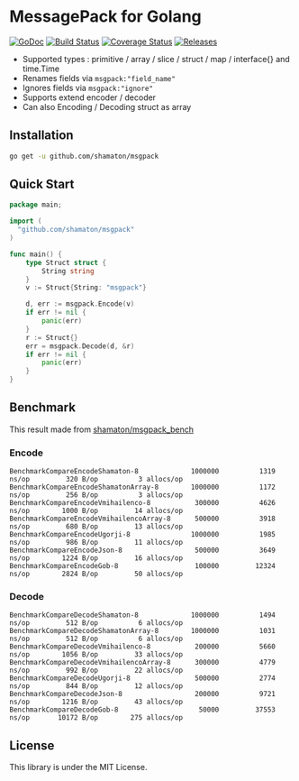 # MessagePack for Golang

[![GoDoc](https://godoc.org/github.com/shamaton/msgpack?status.svg)](https://godoc.org/github.com/shamaton/msgpack)
[![Build Status](https://travis-ci.org/shamaton/msgpack.svg?branch=master)](https://travis-ci.org/shamaton/msgpack)
[![Coverage Status](https://coveralls.io/repos/github/shamaton/msgpack/badge.svg)](https://coveralls.io/github/shamaton/msgpack)
[![Releases](https://img.shields.io/github/release/shamaton/msgpack.svg)](https://github.com/shamaton/msgpack/releases)

* Supported types : primitive / array / slice / struct / map / interface{} and time.Time
* Renames fields via `msgpack:"field_name"`
* Ignores fields via `msgpack:"ignore"`
* Supports extend encoder / decoder
* Can also Encoding / Decoding struct as array

## Installation
```sh
go get -u github.com/shamaton/msgpack
```

## Quick Start
```go
package main;

import (
  "github.com/shamaton/msgpack"
)

func main() {
	type Struct struct {
		String string
	}
	v := Struct{String: "msgpack"}

	d, err := msgpack.Encode(v)
	if err != nil {
		panic(err)
	}
	r := Struct{}
	err = msgpack.Decode(d, &r)
	if err != nil {
		panic(err)
	}
}
```

## Benchmark
This result made from [shamaton/msgpack_bench](https://github.com/shamaton/msgpack_bench)
### Encode
```
BenchmarkCompareEncodeShamaton-8           	 1000000	      1319 ns/op	     320 B/op	       3 allocs/op
BenchmarkCompareEncodeShamatonArray-8      	 1000000	      1172 ns/op	     256 B/op	       3 allocs/op
BenchmarkCompareEncodeVmihailenco-8        	  300000	      4626 ns/op	    1000 B/op	      14 allocs/op
BenchmarkCompareEncodeVmihailencoArray-8   	  500000	      3918 ns/op	     680 B/op	      13 allocs/op
BenchmarkCompareEncodeUgorji-8             	 1000000	      1985 ns/op	     986 B/op	      11 allocs/op
BenchmarkCompareEncodeJson-8               	  500000	      3649 ns/op	    1224 B/op	      16 allocs/op
BenchmarkCompareEncodeGob-8                	  100000	     12324 ns/op	    2824 B/op	      50 allocs/op
```

### Decode
```
BenchmarkCompareDecodeShamaton-8           	 1000000	      1494 ns/op	     512 B/op	       6 allocs/op
BenchmarkCompareDecodeShamatonArray-8      	 1000000	      1031 ns/op	     512 B/op	       6 allocs/op
BenchmarkCompareDecodeVmihailenco-8        	  200000	      5660 ns/op	    1056 B/op	      33 allocs/op
BenchmarkCompareDecodeVmihailencoArray-8   	  300000	      4779 ns/op	     992 B/op	      22 allocs/op
BenchmarkCompareDecodeUgorji-8             	  500000	      2774 ns/op	     844 B/op	      12 allocs/op
BenchmarkCompareDecodeJson-8               	  200000	      9721 ns/op	    1216 B/op	      43 allocs/op
BenchmarkCompareDecodeGob-8                	   50000	     37553 ns/op	   10172 B/op	     275 allocs/op
```


## License

This library is under the MIT License.
